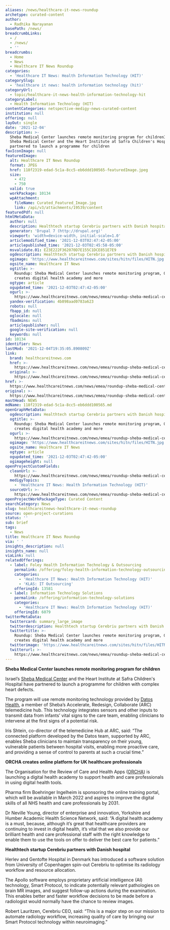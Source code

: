 ```yaml
---
aliases: /news/healthcare-it-news-roundup
archetype: curated-content
author:
  - Radhika Narayanan
basePath: /news/
breadcrumbLinks:
  - /
  - /news/
  - ''
breadcrumbs:
  - Home
  - News
  - Healthcare IT News Roundup
categories:
  - 'Healthcare IT News: Health Information Technology (HIT)'
categorySlug:
  - 'healthcare it news: health information technology (hit)'
categoryUrl:
  - topic/healthcare-it-news-health-information-technology-hit
categoryLabel:
  - Health Information Technology (HIT)
contentCategories: netspective-medigy-news-curated-content
institution: null
offering: null
layOut: single
date: '2021-12-04'
description: >-
  Sheba Medical Center launches remote monitoring program for childrenIsrael’s
  Sheba Medical Center and the Heart Institute at Safra Children's Hospital have
  partnered to launch a programme for children
favIconImage: null
featuredImage:
  alt: Healthcare IT News Roundup
  format: JPEG
  href: 118f2319-edad-5c1a-8cc5-eb6ddd100565-featuredImage.jpeg
  size:
    - 472
    - 750
  valid: true
  workPackage: 10134
  wpAttachment:
    fileName: Curated_Featured_Image.jpg
    link: /api/v3/attachments/19539/content
featuredPdf: null
htmlMetaData:
  author: null
  description: Healthtech startup Cerebriu partners with Danish hospital.
  generator: 'Drupal 7 (http://drupal.org)'
  viewport: 'width=device-width, initial-scale=1.0'
  articlemodified_time: '2021-12-03T02:47:42-05:00'
  articlepublished_time: '2021-12-03T02:45:58-05:00'
  msvalidate.01: E23E222F362070D7E155C1DCE851E7E9
  ogdescription: Healthtech startup Cerebriu partners with Danish hospital.
  ogimage: 'https://www.healthcareitnews.com/sites/hitn/files/HITN.jpg'
  ogsite_name: Healthcare IT News
  ogtitle: >-
    Roundup: Sheba Medical Center launches remote monitoring program, ORCHA
    creates digital health academy and more
  ogtype: article
  ogupdated_time: '2021-12-03T02:47:42-05:00'
  ogurl: >-
    https://www.healthcareitnews.com/news/emea/roundup-sheba-medical-center-launches-remote-monitoring-program-orcha-creates-digital
  yandex-verification: 4b898aad0783a623
  robots: null
  fbapp_id: null
  oglocale: null
  fbadmins: null
  articlepublisher: null
  google-site-verification: null
  keywords: null
id: 10134
identifier: News
lastMod: '2021-12-04T19:35:05.890809Z'
link:
  brand: healthcareitnews.com
  href: >-
    https://www.healthcareitnews.com/news/emea/roundup-sheba-medical-center-launches-remote-monitoring-program-orcha-creates-digital
  original: >-
    https://www.healthcareitnews.com/news/emea/roundup-sheba-medical-center-launches-remote-monitoring-program-orcha-creates-digital
href: >-
  https://www.healthcareitnews.com/news/emea/roundup-sheba-medical-center-launches-remote-monitoring-program-orcha-creates-digital
original: >-
  https://www.healthcareitnews.com/news/emea/roundup-sheba-medical-center-launches-remote-monitoring-program-orcha-creates-digital
mastHead: NEWS
mdName: 118f2319-edad-5c1a-8cc5-eb6ddd100565.md
openGraphMetaData:
  ogdescription: Healthtech startup Cerebriu partners with Danish hospital.
  ogtitle: >-
    Roundup: Sheba Medical Center launches remote monitoring program, ORCHA
    creates digital health academy and more
  ogurl: >-
    https://www.healthcareitnews.com/news/emea/roundup-sheba-medical-center-launches-remote-monitoring-program-orcha-creates-digital
  ogimage: 'https://www.healthcareitnews.com/sites/hitn/files/HITN.jpg'
  ogsite_name: Healthcare IT News
  ogtype: article
  ogupdated_time: '2021-12-03T02:47:42-05:00'
  ogimageheight: null
openProjectCustomFields:
  cleanUrl: >-
    https://www.healthcareitnews.com/news/emea/roundup-sheba-medical-center-launches-remote-monitoring-program-orcha-creates-digital
  medigyTopics:
    - 'Healthcare IT News: Health Information Technology (HIT)'
  sourceUrl: >-
    https://www.healthcareitnews.com/news/emea/roundup-sheba-medical-center-launches-remote-monitoring-program-orcha-creates-digital
openProjectWorkPackageType: Curated Content
searchCategory: News
slug: healthcareitnews-healthcare-it-news-roundup
source: open-project-curations
status: ''
sub: brief
tags:
  - News
title: Healthcare IT News Roundup
via: ' '
insights_description: null
insights_name: null
viaLink: null
relatedOfferings:
  - label: Foley Health Information Technology & Outsourcing
    permalink: /offering/foley-health-information-technology-outsourcing
    categories:
      - 'Healthcare IT News: Health Information Technology (HIT)'
      - 'KLAS: IT Outsourcing'
    offeringId: 13581
  - label: Information Technology Solutions
    permalink: /offering/information-technology-solutions
    categories:
      - 'Healthcare IT News: Health Information Technology (HIT)'
    offeringId: 6079
twitterMetaData:
  twittercard: summary_large_image
  twitterdescription: Healthtech startup Cerebriu partners with Danish hospital.
  twittertitle: >-
    Roundup: Sheba Medical Center launches remote monitoring program, ORCHA
    creates digital health academy and more
  twitterimage: 'https://www.healthcareitnews.com/sites/hitn/files/HITN.jpg'
  twitterurl: >-
    https://www.healthcareitnews.com/news/emea/roundup-sheba-medical-center-launches-remote-monitoring-program-orcha-creates-digital
---
```

<p><strong>Sheba Medical Center launches remote monitoring program for children</strong></p><p>Israel’s <a href="https://www.healthcareitnews.com/news/emea/abu-dhabi-s-department-health-collaborate-sheba-medical-center">Sheba Medical Center</a> and the Heart Institute at Safra Children's Hospital have partnered to launch a programme for children with complex heart defects.</p><p>The program will use remote monitoring technology provided by <a href="https://www.mobihealthnews.com/news/emea/israels-sheba-hospital-turns-telehealth-treat-incoming-coronavirus-exposed-patients">Datos Health</a>, a member of Sheba’s Accelerate, Redesign, Collaborate (ARC) telemedicine hub. This technology integrates sensors and other inputs to transmit data from infants’ vital signs to the care team, enabling clinicians to intervene at the first signs of a potential risk.</p><p>Iris Shtein, co-director of the telemedicine Hub at ARC, said: “The connected platform developed by the Datos team, supported by ARC, enables Sheba clinicians to maintain transparency on their young, vulnerable patients between hospital visits, enabling more proactive care, and providing a sense of control to parents at such a crucial time.”</p><p><strong>ORCHA creates online platform for UK healthcare professionals</strong></p><p>The Organisation for the Review of Care and Health Apps (<a href="https://www.healthcareitnews.com/news/ata-partners-orcha-develop-approved-app-library">ORCHA</a>) is launching a digital health academy to support health and care professionals in using digital health tools.</p><p>Pharma firm Boehringer Ingelheim is sponsoring the online training portal, which will be available in March 2022 and aspires to improve the digital skills of all NHS health and care professionals by 2031.</p><p>Dr Neville Young, director of enterprise and innovation, Yorkshire and Humber Academic Health Science Network, said: “A digital health academy is a must, because, although it’s great that healthcare providers are continuing to invest in digital health, it’s vital that we also provide our brilliant health and care professional staff with the right knowledge to enable them to use the tools on offer to deliver the best care for patients.”&nbsp;</p><p><strong>Healthtech startup Cerebriu partners with Danish hospital</strong></p><p>Herlev and Gentofte Hospital in Denmark has introduced a software solution from University of Copenhagen spin-out Cerebriu to optimise its radiology workflow and resource allocation.</p><p>The Apollo software employs proprietary artificial intelligence (AI) technology,&nbsp;Smart Protocol, to indicate potentially relevant pathologies on brain MR images, and suggest follow-up actions during the examination. This enables better and faster workflow decisions to be made before a radiologist would normally have the chance to review images.</p><p>Robert Lauritzen, Cerebriu CEO, said: “This is a major step on our mission to automate radiology workflow, increasing quality of care by bringing our Smart Protocol technology within neuroimaging.”</p>